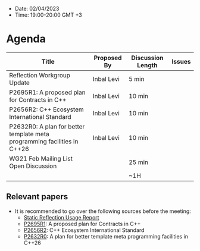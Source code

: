 * Date: 02/04/2023
* Time: 19:00-20:00 GMT +3

# Agenda

| Title | Proposed By | Discussion Length | Issues       |
|----------|-------------|-------------|----------------|
| Reflection Workgroup Update | Inbal Levi | 5 min |      |
| P2695R1: A proposed plan for Contracts in C++ | Inbal Levi | 10 min  |
| P2656R2: C++ Ecosystem International Standard | Inbal Levi | 10 min  |
| P2632R0: A plan for better template meta programming facilities in C++26 | Inbal Levi | 10 min  |
| WG21 Feb Mailing List Open Discussion |  | 25 min  |       |
|                     |   | ~1H      |   |

## Relevant papers

* It is recommended to go over the following sources before the meeting:
  * [Static Reflection Usage Report](https://docs.google.com/document/d/1yph7qXXev6U77u2ODOY-xhEkXW611yRt/edit?usp=share_link&ouid=104773479574624321244&rtpof=true&sd=true)
  * [P2695R1](https://www.open-std.org/jtc1/sc22/wg21/docs/papers/2023/p2695r1.pdf): A proposed plan for Contracts in C++
  * [P2656R2](https://www.open-std.org/jtc1/sc22/wg21/docs/papers/2023/p2656r2.html): C++ Ecosystem International Standard
  * [P2632R0](https://www.open-std.org/jtc1/sc22/wg21/docs/papers/2022/p2632r0.pdf): A plan for better template meta programming facilities in
C++26

